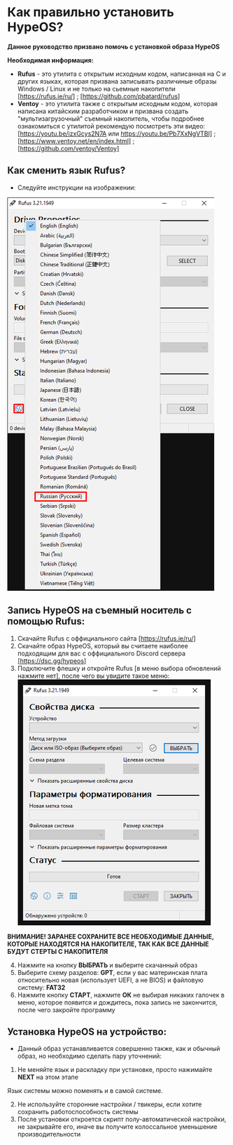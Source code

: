 # Как правильно установить HypeOS?
**Данное руководство призвано помочь с установкой образа HypeOS**

**Необходимая информация:**
- **Rufus** - это утилита с открытым исходным кодом, написанная на C и других языках, которая призвана записывать различиные образы Windows / Linux и не только на сьемные накопители [https://rufus.ie/ru/] ; [https://github.com/pbatard/rufus]
- **Ventoy** - это утилита также с открытым исходным кодом, которая написана китайским разработчиком и призвана создать "мультизагрузочный" съемный накопитель, чтобы подробнее ознакомиться с утилитой рекомендую посмотреть эти видео: [https://youtu.be/izxGcys2N7A или https://youtu.be/Pb7XxNgVTBI] ; [https://www.ventoy.net/en/index.html] ; [https://github.com/ventoy/Ventoy]

## Как сменить язык Rufus?
- Следуйте инструкции на изображении:

![RUFUS-LNG!](/media/rufus-lng.png)

## Запись HypeOS на съемный носитель с помощью Rufus:
1. Скачайте Rufus с оффициального сайта [https://rufus.ie/ru/]
2. Скачайте образ HypeOS, который вы считаете наиболее подходящим для вас с оффициального Discord сервера [https://dsc.gg/hypeos]
3. Подключите флешку и откройте Rufus [в меню выбора обновлений нажмите нет], после чего вы увидите такое меню:
![RUFUS!](/media/rufus-ru.png)

**ВНИМАНИЕ! ЗАРАНЕЕ СОХРАНИТЕ ВСЕ НЕОБХОДИМЫЕ ДАННЫЕ, КОТОРЫЕ НАХОДЯТСЯ НА НАКОПИТЕЛЕ, ТАК КАК ВСЕ ДАННЫЕ БУДУТ СТЕРТЫ С НАКОПИТЕЛЯ**

4. Нажмите на кнопку **ВЫБРАТЬ** и выберите скачанный образ
5. Выберите схему разделов: **GPT**, если у вас материнская плата относительно новая (использует UEFI, а не BIOS) и файловую систему: **FAT32**
6. Нажмите кнопку **СТАРТ**, нажмите **ОК** не выбирая никаких галочек в меню, которое появится и дождитесь, пока запись не закончится, после чего закройте программу

## Установка HypeOS на устройство:
- Данный образ устанавливается совершенно также, как и обычный образ, но необходимо сделать пару уточнений:
1. Не меняйте язык и раскладку при установке, просто нажимайте **NEXT** на этом этапе

Язык системы можно поменять и в самой системе.

2. Не используйте сторонние настройки / твикеры, если хотите сохранить работоспособность системы
3. После установки откроется скрипт полу-автоматической настройки, не закрывайте его, иначе вы получите колоссальное уменьшение производительности
